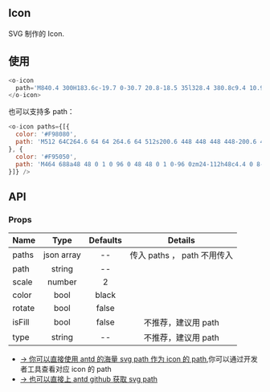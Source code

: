## Icon 

SVG 制作的 Icon.

## 使用

```js
<o-icon 
  path='M840.4 300H183.6c-19.7 0-30.7 20.8-18.5 35l328.4 380.8c9.4 10.9 27.5 10.9 37 0L858.9 335c12.2-14.2 1.2-35-18.5-35z'>
</o-icon>
```

也可以支持多 path：

```js
<o-icon paths={[{
  color: '#F98080',
  path: 'M512 64C264.6 64 64 264.6 64 512s200.6 448 448 448 448-200.6 448-448S759.4 64 512 64zm0 820c-205.4 0-372-166.6-372-372s166.6-372 372-372 372 166.6 372 372-166.6 372-372 372z'
}, {
  color: '#F95050',
  path: 'M464 688a48 48 0 1 0 96 0 48 48 0 1 0-96 0zm24-112h48c4.4 0 8-3.6 8-8V296c0-4.4-3.6-8-8-8h-48c-4.4 0-8 3.6-8 8v272c0 4.4 3.6 8 8 8z'
}]} />
```

## API

### Props

|  **Name**  | **Type**        | **Defaults**  | **Details**  |
| ------------- |:-------------:|:-----:|:-------------:|
| paths  | json array |--  | 传入 paths ， path 不用传入  |
| path  | string|--  ||
| scale | number   |   2 | |
| color | bool| black ||
| rotate | bool| false ||
| isFill | bool| false |不推荐，建议用 path|
| type  | string| -- | 不推荐，建议用 path |

* [→ 你可以直接使用 antd 的海量 svg path 作为 icon 的 path](https://ant.design/components/icon-cn/),你可以通过开发者工具查看对应 icon 的 path
* [→ 也可以直接上 antd github 获取 svg path](https://github.com/ant-design/ant-design-icons/tree/master/packages/icons/svg)


